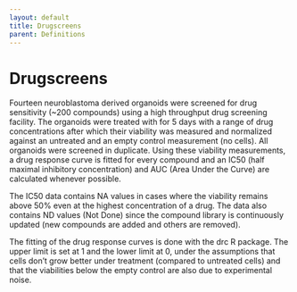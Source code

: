 ```yaml
---
layout: default
title: Drugscreens
parent: Definitions
---
```


# Drugscreens

Fourteen neuroblastoma derived organoids were screened for drug sensitivity (~200 compounds) using a high throughput drug screening facility. The organoids were treated with for 5 days with a range of drug concentrations after which their viability was measured and normalized against an untreated and an empty control measurement (no cells). All organoids were screened in duplicate. Using these viability measurements, a drug response curve is fitted for every compound and an IC50 (half maximal inhibitory concentration) and AUC (Area Under the Curve) are calculated whenever possible.

The IC50 data contains NA values in cases where the viability remains above 50% even at the highest concentration of a drug. The data also contains ND values (Not Done) since the compound library is continuously updated (new compounds are added and others are removed).  

The fitting of the drug response curves is done with the drc R package. The upper limit is set at 1 and the lower limit at 0, under the assumptions that cells don’t grow better under treatment (compared to untreated cells) and that the viabilities below the empty control are also due to experimental noise.
